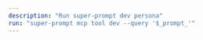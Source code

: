 ```yaml
---
description: "Run super-prompt dev persona"
run: "super-prompt mcp tool dev --query '$_prompt_'"
---
```

